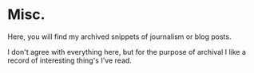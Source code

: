# Misc.

Here, you will find my archived snippets of journalism or blog posts.

I don't agree with everything here, but for the purpose of archival I like a record of interesting thing's I've read.